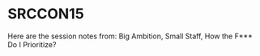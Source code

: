 # SRCCON15
Here are the session notes from: Big Ambition, Small Staff, How the F*** Do I Prioritize?
